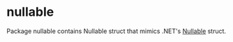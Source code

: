 # nullable

Package nullable contains Nullable struct that mimics .NET's [Nullable](https://docs.microsoft.com/dotnet/api/system.nullable-1) struct.